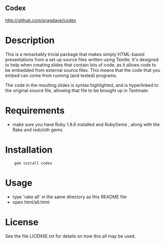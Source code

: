 Codex
-----

http://github.com/pragdave/codex

Description
===========

This is a remarkably trivial package that makes simply HTML-based presentations from
a set up source files written using Textile. It's designed to help when creating
slides that contain lots of code, as it allows code to be embedded from external source files. 
This means that the code that you embed can come from running (and tested) programs.

The code in the resulting slides is syntax highlighted, and is hyperlinked to the original
source file, allowing that file to be brought up in Textmate.

Requirements
============

* make sure you have Ruby 1.8.6 installed and RubyGems
, along with the Rake and redcloth gems

Installation
============

		gem install codex

Usage
=====

* type 'rake all' in the same directory as this README file
* open html/all.html

License
=======

See the file LICENSE.txt for details on how this all may be used.

